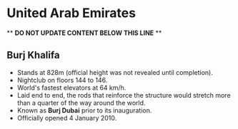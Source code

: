 United Arab Emirates
====================

** **DO NOT UPDATE CONTENT BELOW THIS LINE** **

Burj Khalifa
------------

* Stands at 828m (official height was not revealed until completion).
* Nightclub on floors 144 to 146.
* World's fastest elevators at 64 km/h.
* Laid end to end, the rods that reinforce the structure would stretch more than a quarter of the way around the world.
* Known as **Burj Dubai** prior to its inauguration.
* Officially opened 4 January 2010.

